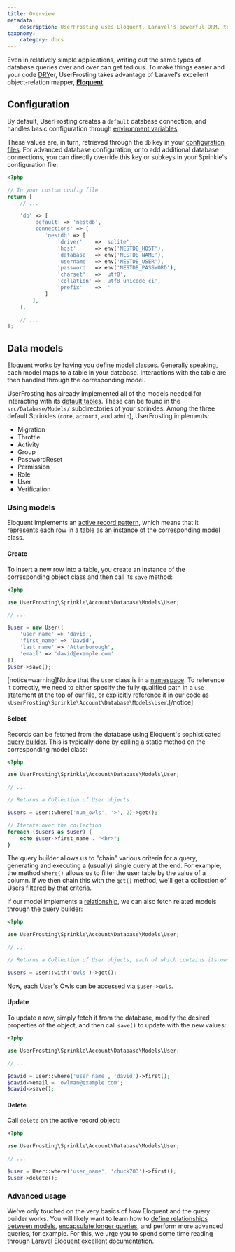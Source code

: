 ```yaml
---
title: Overview
metadata:
    description: UserFrosting uses Eloquent, Laravel's powerful ORM, to provide a fluent query builder and active record layer on top of your database.
taxonomy:
    category: docs
---
```


Even in relatively simple applications, writing out the same types of database queries over and over can get tedious. To make things easier and your code [DRY](https://en.wikipedia.org/wiki/Don't_repeat_yourself)er, UserFrosting takes advantage of Laravel's excellent object-relation mapper, **[Eloquent](https://laravel.com/docs/8.x/eloquent#introduction)**.

## Configuration

By default, UserFrosting creates a `default` database connection, and handles basic configuration through [environment variables](/configuration/environment-vars).

These values are, in turn, retrieved through the `db` key in your [configuration files](/configuration/config-files). For advanced database configuration, or to add additional database connections, you can directly override this key or subkeys in your Sprinkle's configuration file:

```php
<?php

// In your custom config file
return [
    // ...

    'db' => [
        'default' => 'nestdb',
        'connections' => [
            'nestdb' => [
                'driver'    => 'sqlite',
                'host'      => env('NESTDB_HOST'),
                'database'  => env('NESTDB_NAME'),
                'username'  => env('NESTDB_USER'),
                'password'  => env('NESTDB_PASSWORD'),
                'charset'   => 'utf8',
                'collation' => 'utf8_unicode_ci',
                'prefix'    => ''
            ]
        ],
    ],

    // ...
];
```

## Data models

Eloquent works by having you define [model classes](https://laravel.com/docs/8.x/eloquent#eloquent-model-conventions). Generally speaking, each model maps to a table in your database. Interactions with the table are then handled through the corresponding model.

UserFrosting has already implemented all of the models needed for interacting with its [default tables](/database/default-tables). These can be found in the `src/Database/Models/` subdirectories of your sprinkles. Among the three default Sprinkles (`core`, `account`, and `admin`), UserFrosting implements:

- Migration
- Throttle
- Activity
- Group
- PasswordReset
- Permission
- Role
- User
- Verification

### Using models

Eloquent implements an [active record pattern](https://en.wikipedia.org/wiki/Active_record_pattern), which means that it represents each row in a table as an instance of the corresponding model class.

#### Create

To insert a new row into a table, you create an instance of the corresponding object class and then call its `save` method:

```php
<?php

use UserFrosting\Sprinkle\Account\Database\Models\User;

// ...

$user = new User([
    'user_name' => 'david',
    'first_name' => 'David',
    'last_name' => 'Attenborough',
    'email' => 'david@example.com'
]);
$user->save();
```

[notice=warning]Notice that the `User` class is in a [namespace](http://php.net/manual/en/language.namespaces.rationale.php). To reference it correctly, we need to either specify the fully qualified path in a `use` statement at the top of our file, or explicitly reference it in our code as `\UserFrosting\Sprinkle\Account\Database\Models\User`.[/notice]

#### Select

Records can be fetched from the database using Eloquent's sophisticated [query builder](https://laravel.com/docs/8.x/eloquent#retrieving-models). This is typically done by calling a static method on the corresponding model class:

```php
<?php

use UserFrosting\Sprinkle\Account\Database\Models\User;

// ...

// Returns a Collection of User objects

$users = User::where('num_owls', '>', 2)->get();

// Iterate over the collection
foreach ($users as $user) {
    echo $user->first_name . "<br>";
}
```

The query builder allows us to "chain" various criteria for a query, generating and executing a (usually) single query at the end. For example, the method `where()` allows us to filter the user table by the value of a column. If we then chain this with the `get()` method, we'll get a collection of Users filtered by that criteria.

If our model implements a [relationship](https://laravel.com/docs/8.x/eloquent-relationships), we can also fetch related models through the query builder:

```php
<?php

use UserFrosting\Sprinkle\Account\Database\Models\User;

// ...

// Returns a Collection of User objects, each of which contains its own Collection of Owls

$users = User::with('owls')->get();

```

Now, each User's Owls can be accessed via `$user->owls`.

#### Update

To update a row, simply fetch it from the database, modify the desired properties of the object, and then call `save()` to update with the new values:

```php
<?php

use UserFrosting\Sprinkle\Account\Database\Models\User;

// ...

$david = User::where('user_name', 'david')->first();
$david->email = 'owlman@example.com';
$david->save();

```

#### Delete

Call `delete` on the active record object:

```php
<?php

use UserFrosting\Sprinkle\Account\Database\Models\User;

// ...

$user = User::where('user_name', 'chuck703')->first();
$user->delete();

```

### Advanced usage

We've only touched on the very basics of how Eloquent and the query builder works. You will likely want to learn how to [define relationships between models](https://laravel.com/docs/8.x/eloquent-relationships), [encapsulate longer queries](https://laravel.com/docs/8.x/eloquent#local-scopes), and perform more advanced queries, for example. For this, we urge you to spend some time reading through [Laravel Eloquent excellent documentation](https://laravel.com/docs/8.x/eloquent).
